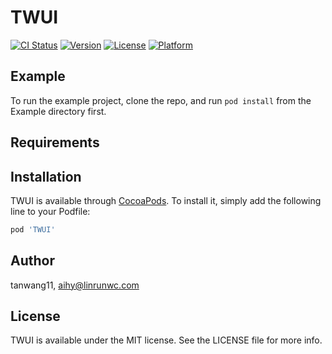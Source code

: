 # TWUI

[![CI Status](https://img.shields.io/travis/tanwang11/TWUI.svg?style=flat)](https://travis-ci.org/tanwang11/TWUI)
[![Version](https://img.shields.io/cocoapods/v/TWUI.svg?style=flat)](https://cocoapods.org/pods/TWUI)
[![License](https://img.shields.io/cocoapods/l/TWUI.svg?style=flat)](https://cocoapods.org/pods/TWUI)
[![Platform](https://img.shields.io/cocoapods/p/TWUI.svg?style=flat)](https://cocoapods.org/pods/TWUI)

## Example

To run the example project, clone the repo, and run `pod install` from the Example directory first.

## Requirements

## Installation

TWUI is available through [CocoaPods](https://cocoapods.org). To install
it, simply add the following line to your Podfile:

```ruby
pod 'TWUI'
```

## Author

tanwang11, aihy@linrunwc.com

## License

TWUI is available under the MIT license. See the LICENSE file for more info.
